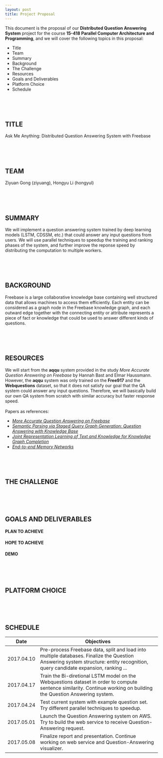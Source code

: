 ```yaml
---
layout: post
title: Project Proposal
---
```


This document is the proposal of our **Distributed Question Answering System** project for the course **15-418 Parallel Computer Architecture and Programming**, and we will cover the following topics in this proposal:
* Title
* Team
* Summary
* Background
* The Challenge
* Resources
* Goals and Deliverables
* Platform Choice
* Schedule

<br><br><br>
  
  
## TITLE
Ask Me Anything: Distributed Question Answering System with Freebase

<br><br><br>

## TEAM
Ziyuan Gong (ziyuang), Hongyu Li (hongyul)

<br><br><br>

## SUMMARY
We will implement a question answering system trained by deep learning models (LSTM, CDSSM, etc.) that could answer any input questions from users. We will use parallel techniques to speedup the training and ranking phases of the system, and further improve the reponse speed by distributing the computation to multiple workers.

<br><br><br>


## BACKGROUND
Freebase is a large collaborative knowledge base containing well structured data that allows machines to access them efficiently. Each entity can be considered as a graph node in the Freebase knowledge graph, and each outward edge together with the connecting entity or attribute represents a piece of fact or knowledge that could be used to answer different kinds of questions.

<br><br><br>

## RESOURCES
We will start from the **aqqu** system provided in the study *More Accurate Question Answering on Freebase* by Hannah Bast and Elmar Haussmann. However, the **aqqu** system was only trained on the **Free917** and the **Webquestions** dataset, so that it does not satisfy our goal that the QA system could answer any input questions. Therefore, we will basically build our own QA system from scratch with similar accuracy but faster response speed.
<br><br>
Papers as references:
* [*More Accurate Question Answering on Freebase*](http://ad-publications.informatik.uni-freiburg.de/CIKM_freebase_qa_BH_2015.pdf)
* [*Semantic Parsing via Staged Query Graph Generation: Question Answering with Knowledge Base*](http://www.aclweb.org/anthology/P15-1128)
* [*Joint Representation Learning of Text and Knowledge for Knowledge Graph Completion*](https://arxiv.org/pdf/1611.04125.pdf)
* [*End-to-end Memory Networks*](https://papers.nips.cc/paper/5846-end-to-end-memory-networks.pdf)

<br><br><br>

## THE CHALLENGE

<br><br><br>

## GOALS AND DELIVERABLES
#### PLAN TO ACHIEVE

#### HOPE TO ACHIEVE

#### DEMO

<br><br><br>

## PLATFORM CHOICE

<br><br><br>

## SCHEDULE

| Date       | Objectives                                                                                                                                                                      |
|------------|---------------------------------------------------------------------------------------------------------------------------------------------------------------------------------|
| 2017.04.10 | Pre-process Freebase data, split and load into multiple databases. Finalize the Question Answering system structure: entity recognition, query candidate expansion, ranking ... |
| 2017.04.17 | Train the Bi-diretional LSTM model on the Webquestions dataset in order to compute sentence similarity. Continue working on building the Question Answering system.             |
| 2017.04.24 | Test current system with example question set. Try different parallel techniques to speedup.                                                                                    |
| 2017.05.01 | Launch the Question Answering system on AWS. Try to build the web service to receive Question-Answering request.                                                                |
| 2017.05.08 | Finalize report and presentation. Continue working on web service and Question-Answering visualizer.                                                                            |

<br><br><br>
